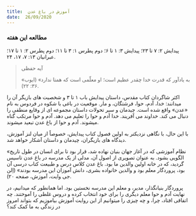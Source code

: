 ```yaml
---
title:  آموزش در باغ عدن
date:  26/09/2020
---
```


### مطالعه این هفته
پیدایش ۲: ۷ تا ۲۳؛ پیدایش ۳: ۱ تا ۶؛ دوم پطرس ۱: ۳ تا ۱۱؛ دوم پطرس ۲: ۱ تا ۱۷؛ عبرانیان ۱۳: ۷، ۱۷، ۲۴.

> <p>آیه حفظی</p>
> «به یادآور که قدرت خدا چقدر عظیم است؛ او معلّمی است که همتا ندارد» (ایوب ۳۶: ۲۲).

اکثر شاگردان کتاب مقدس، داستان پیدایش باب ۱ تا ۳ و شخصیت های بازیگر آن را میدانند: خدا، آدم، حوا، فرشتگان، و مار. موقعیت در باغی با شکوه در فردوس به نام «عدن» واقع شده است. چیدمان و سیر تحولات داستان مجموعه ای از وقایع منطقی را دنبال می کند. خداوند می آفریند. خدا آدم و حوا را تعلیم می دهد. آدم و حوا مرتکب گناه میشوند. آدم و حوا از باغ عدن تبعید میشوند.

با این حال، با نگاهی نزدیکتر به اولین فصول کتاب پیدایش، خصوصاً از میان لنز آموزش، دیدگاه های بازیگران، چیدمان و داستان آشکار خواهد شد.

«نظام آموزشی که در آغاز جهان بنیان نهاده شد، قرار بود تا برای انسان در طول تاریخ الگویی بشود. به عنوان تصویری از اصول آن، مدلی از یک مدرسه در باغ عدن تاسیس گردید، که در خانه اولین والدین ما بود. باغ عدن کلاس درس و طبیعت کتاب درسی آن بود، پروردگار معلم بود و والدین خانواده بشری، دانش آموزان این مدرسه بودند» (اِلن جی وایت، آموزش، صفحه ۲۰).

پروردگار بنیانگذار، مدیر، و معلم این مدرسه نخستین بود. اما همانطور که میدانیم، در نهایت آدم و حوا معلم دیگری را برای خود انتخاب کرده و دروس غلطی را آموختند. چه اتفاقی افتاد، چرا، و چه چیزی را میتوانیم از این روایت آموزش بیاموزیم که بتواند امروز در زندگی به ما کمک کند؟